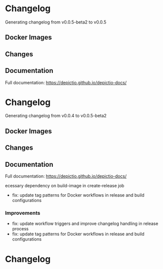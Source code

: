 # Changelog

Generating changelog from v0.0.5-beta2 to v0.0.5
## Docker Images


## Changes


## Documentation
Full documentation: https://depictio.github.io/depictio-docs/

# Changelog

Generating changelog from v0.0.4 to v0.0.5-beta2
## Docker Images


## Changes


## Documentation
Full documentation: https://depictio.github.io/depictio-docs/

ecessary dependency on build-image in create-release job
* fix: update tag patterns for Docker workflows in release and build configurations

### Improvements

* fix: update workflow triggers and improve changelog handling in release process
* fix: update tag patterns for Docker workflows in release and build configurations

# Changelog
